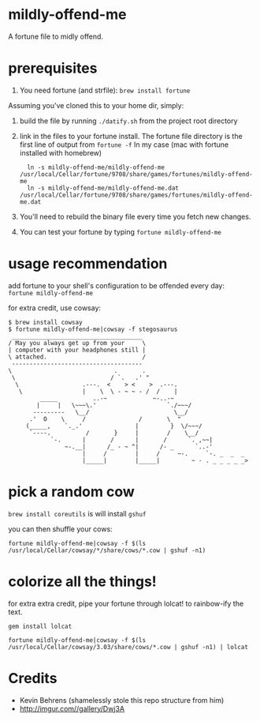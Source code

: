 # mildly-offend-me

A fortune file to midly offend. 

# prerequisites
1. You need fortune (and strfile): `brew install fortune`

Assuming you've cloned this to your home dir, simply:

1. build the file by running `./datify.sh` from the project root directory
2. link in the files to your fortune install.  The fortune file directory is the first line of output from
`fortune -f`
In my case (mac with fortune installed with homebrew)

         ln -s mildly-offend-me/mildly-offend-me /usr/local/Cellar/fortune/9708/share/games/fortunes/mildly-offend-me
         ln -s mildly-offend-me/mildly-offend-me.dat /usr/local/Cellar/fortune/9708/share/games/fortunes/mildly-offend-me.dat
3. You'll need to rebuild the binary file every time you fetch new changes.
4. You can test your fortune by typing `fortune mildly-offend-me`

# usage recommendation
add fortune to your shell's configuration to be offended every day:  
`fortune mildly-offend-me`

for extra credit, use cowsay:
```
$ brew install cowsay
$ fortune mildly-offend-me|cowsay -f stegosaurus
 _____________________________________
/ May you always get up from your     \
| computer with your headphones still |
\ attached.                           /
 -------------------------------------
\                             .       .
 \                           / `.   .' "
  \                  .---.  <    > <    >  .---.
   \                 |    \  \ - ~ ~ - /  /    |
         _____          ..-~             ~-..-~
        |     |   \~~~\.'                    `./~~~/
       ---------   \__/                        \__/
      .'  O    \     /               /       \  "
     (_____,    `._.'               |         }  \/~~~/
      `----.          /       }     |        /    \__/
            `-.      |       /      |       /      `. ,~~|
                ~-.__|      /_ - ~ ^|      /- _      `..-'
                     |     /        |     /     ~-.     `-. _  _  _
                     |_____|        |_____|         ~ - . _ _ _ _ _>
```

# pick a random cow
`brew install coreutils` is will install `gshuf`

you can then shuffle your cows:

`fortune mildly-offend-me|cowsay -f $(ls /usr/local/Cellar/cowsay/*/share/cows/*.cow | gshuf -n1)`

# colorize all the things!
for extra extra credit, pipe your fortune through lolcat! to rainbow-ify the text.

`gem install lolcat`


`fortune mildly-offend-me|cowsay -f $(ls /usr/local/Cellar/cowsay/3.03/share/cows/*.cow | gshuf -n1) | lolcat`

# Credits

 * Kevin Behrens (shamelessly stole this repo structure from him)
 * http://imgur.com//gallery/Dwj3A
